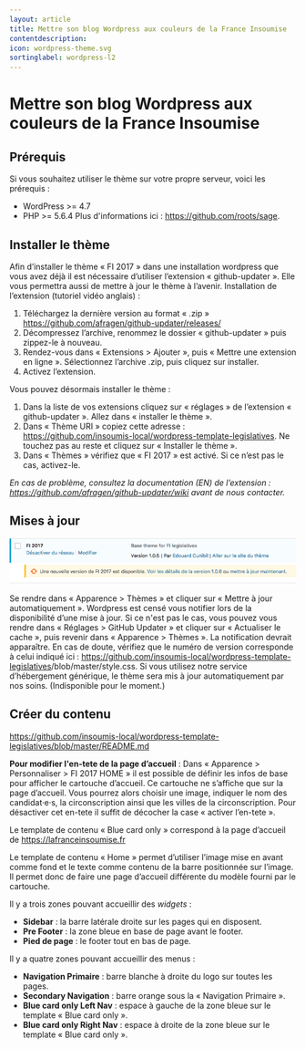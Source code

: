 ```yaml
---
layout: article
title: Mettre son blog Wordpress aux couleurs de la France Insoumise
contentdescription:
icon: wordpress-theme.svg
sortinglabel: wordpress-l2
---
```


# Mettre son blog Wordpress aux couleurs de la France Insoumise

## Prérequis

Si vous souhaitez utiliser le thème sur votre propre serveur, voici les prérequis :
- WordPress >= 4.7
- PHP >= 5.6.4
Plus d'informations ici : https://github.com/roots/sage. 


## Installer le thème

Afin d’installer le thème « FI 2017 » dans une installation wordpress que vous avez déjà il est nécessaire d’utiliser l’extension « github-updater ». Elle vous permettra aussi de mettre à jour le thème à l’avenir.
Installation de l’extension (tutoriel vidéo anglais) :
1. Téléchargez la dernière version au format « .zip » <https://github.com/afragen/github-updater/releases/>
2. Décompressez l’archive, renommez le dossier « github-updater » puis zippez-le à nouveau.
3. Rendez-vous dans  « Extensions > Ajouter », puis « Mettre une extension en ligne ». Sélectionnez l’archive .zip, puis cliquez sur installer.
4. Activez l’extension.

Vous pouvez désormais installer le thème :
1. Dans la liste de vos extensions cliquez sur « réglages » de l’extension « github-updater ». Allez dans « installer le thème ».
2. Dans « Thème URI » copiez cette adresse : <https://github.com/insoumis-local/wordpress-template-legislatives>. Ne touchez pas au reste et cliquez sur « Installer le thème ».
3. Dans « Thèmes » vérifiez que « FI 2017 » est activé. Si ce n’est pas le cas, activez-le. 

*En cas de problème, consultez la documentation (EN) de l’extension : <https://github.com/afragen/github-updater/wiki> avant de nous contacter.*


## Mises à jour

![Mise à jour du thème](/assets/images/screenshots/majtheme.png)

Se rendre dans « Apparence > Thèmes » et cliquer sur « Mettre à jour automatiquement ».  Wordpress est censé vous notifier lors de la disponibilité d’une mise à jour. Si ce n'est pas le cas, vous pouvez vous rendre dans « Réglages > GitHub Updater » et cliquer sur « Actualiser le cache », puis revenir dans « Apparence > Thèmes ». La notification devrait apparaître. En cas de doute, vérifiez que le numéro de version corresponde à celui indiqué ici : <https://github.com/insoumis-local/wordpress-template-legislatives>/blob/master/style.css. 
Si vous utilisez notre service d’hébergement générique, le thème sera mis à jour automatiquement par nos soins. (Indisponible pour le moment.)


## Créer du contenu

<https://github.com/insoumis-local/wordpress-template-legislatives/blob/master/README.md> 

**Pour modifier l'en-tete de la page d’accueil** : Dans « Apparence > Personnaliser > FI 2017 HOME » il est possible de définir les infos de base pour afficher le cartouche d’accueil. Ce cartouche ne s’affiche que sur la page d’accueil. Vous pourrez alors choisir une image, indiquer le nom des candidat·e·s, la circonscription ainsi que les villes de la circonscription. Pour désactiver cet en-tete il suffit de décocher la case « activer l’en-tete ». 

Le template de contenu « Blue card only » correspond à la page d’accueil de <https://lafranceinsoumise.fr>
 
Le template de contenu « Home » permet d’utiliser l’image mise en avant comme fond et le texte comme contenu de la barre positionnée sur l’image. Il permet donc de faire une page d’accueil différente du modèle fourni par le cartouche.

Il y a trois zones pouvant accueillir des *widgets* :

- **Sidebar** : la barre latérale droite sur les pages qui en disposent.
- **Pre Footer** : la zone bleue en base de page avant le footer.
- **Pied de page** : le footer tout en bas de page.

Il y a quatre zones pouvant accueillir des menus :

- **Navigation Primaire** : barre blanche à droite du logo sur toutes les pages.
- **Secondary Navigation** : barre orange sous la « Navigation Primaire ».
- **Blue card only Left Nav** : espace à gauche de la zone bleue sur le template « Blue card only ».
- **Blue card only Right Nav** : espace à droite de la zone bleue sur le template « Blue card only ».

